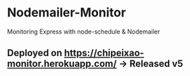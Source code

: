 # Nodemailer-Monitor
Monitoring Express with node-schedule & Nodemailer


## Deployed on https://chipeixao-monitor.herokuapp.com/ -> Released v5
